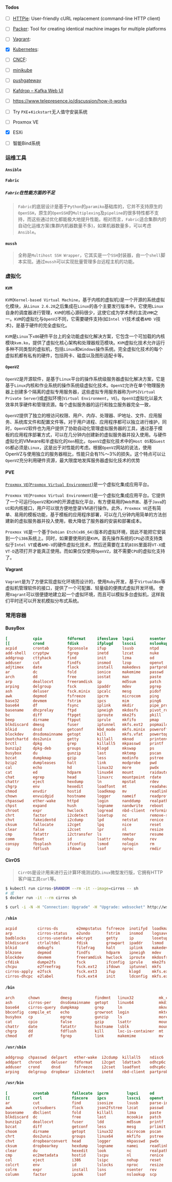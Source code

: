 #### Todos

- [ ] [HTTPie](https://httpie.io/): User-friendly cURL replacement (command-line HTTP client)
- [ ] [Packer](https://packer.io): Tool for creating identical machine images for multiple platforms
- [ ] [Vagrant](https://www.vagrantup.com/):
- [x] [Kubernetes](https://kubernetes.io/): 
- [ ] [CNCF](https://www.cncf.io/):
- [ ] [minikube](http://bit.ly/2xNk8w4)
- [ ] [pushgateway](https://github.com/prometheus/pushgateway)
- [ ] [Kafdrop – Kafka Web UI](https://github.com/obsidiandynamics/kafdrop)
- [ ] https://www.telepresence.io/discussion/how-it-works
- [ ] Try `PXE`+`Kickstart`无人值守安装系统
- [ ] Proxmox VE
- [x] ESXi
- [ ] 智能Bind系统


### 运维工具

#### `Ansible`

#### `Fabric`

##### `Fabric`在性能方面的不足
> `Fabric`的底层设计是基于`Python`的`paramiko`基础库的，它并不支持原生的`OpenSSH`，原生的`OpenSSH`的`Multiplexing`及`pipeline`的很多特性都不支持，而这些通过优化都能极大地提升性能。相对而言，`Fabric`适合集群内的自动化运维方案(集群内机器数量不多)，如果机器数量多，可以考虑`Ansible`。

#### `mussh`
> 全称是`Multihost SSH Wrapper`，它其实是一个`SSH`封装器，由一个`shell`脚本实现。通过`mussh`可以实现批量管理多台远程主机的功能。


### 虚拟化

#### `KVM`

`KVM`(`Kernel-based Virtual Machine`，基于内核的虚拟机)是一个开源的系统虚拟化模块，从`Linux 2.6.20`之后集成在`Linux`的各个主要发行版本中。它使用`Linux`自身的调度器进行管理，`KVM`的核心源码很少，这使它成为学术界的主流`VMM`之一。`KVM`的虚拟化与`OpenVZ`不同，它需要硬件支持(如`Intel VT`技术或者`AMD V`技术)，是基于硬件的完全虚拟化。

`KVM`是`Linux`下`x86`硬件平台上的全功能虚拟化解决方案，它包含一个可加载的内核模块`kvm.ko`，提供了虚拟化核心架构和处理器规范模块。`KVM`虚拟化技术允许运行多种不同类型的虚拟机，包括`Linux`和`Windows`操作系统。完全虚拟化技术的每个虚拟机都有私有的硬件，包括网卡、磁盘以及图形适配卡等。

#### `OpenVZ`

`OpenVZ`是开源软件，是基于`Linux`平台的操作系统级服务器虚拟化解决方案，它是基于`Linux`内核和作业系统的操作系统级虚拟化技术。`OpenVZ`允许在单个物理服务器上创建多个隔离的虚拟专用服务器，这些虚拟专用服务器称为`VPS`(`Virtual Private Server`)或虚拟环境(`Virtual Environment`，`VE`)。`OpenVZ`虚拟化以最大效率共享硬件和管理资源。每个虚拟服务器的运行和独立服务器完全一致，

`OpenVZ`提供了独立的根访问权限、用户、内存、处理器、IP地址、文件、应用服务、系统库文件和配置文件等。对于用户进程、应用程序都可以独立进行维护，同时，`OpenVZ`软件也为用户提供了协助自动化管理虚拟服务器的工具，通过基于模板的应用程序部署方式，可以在几分钟内创建新的虚拟服务器并投入使用。与硬件虚拟化的VMware和半虚拟化的`Xen`相比，`OpenVZ`虚拟化技术中的`Host OS`和`Guest OS`都必须是`Linux`，这是出于对性能的考虑。根据`OpenVZ`网站的说法，使用OpenVZ与使用独立的服务器相比，性能只会有1%～3%的损失。这个特点可以让`OpenVZ`充分利用硬件资源，最大限度地发挥服务器虚拟化技术的优势

#### PVE

[`Proxmox VE`(`Proxmox Virtual Environment`)](https://www.proxmox.com/)是一个虚拟化集成应用平台。

`Proxmox VE`(`Proxmox Virtual Environment`)是一个虚拟化集成应用平台。它提供了一个可运行`OpenVZ`和`KVM`的开源虚拟化平台，有方便易用的`Web界面`、基于`Java`的`UI`和内核接口，用户可以很方便地登录VM进行操作。此外，`Proxmox VE`还有简单、易用的模板功能，基于模板的应用程序部署，可以在几分钟内用简单的方法创建新的虚拟服务器并投入使用，极大降低了服务器的安装和部署成本。

`Proxmox VE`是一个基于`Debian Etch(x86_64)`版本的虚拟环境，因此不能把它安装到一个`i386`系统上。同时，如果要使用的是`KVM`，首先操作系统的`CPU`必须支持类似于`Intel VT`或者`AMD-V`的硬件虚拟化技术，然后还需要在主机`BIOS`里面将`VT-X`或`VT-D`选项打开才能真正使用。而如果仅仅使用`OpenVZ`，就不需要`CPU`的虚拟化支持了。

#### Vagrant

`Vagrant`是为了方便实现虚拟化环境而设计的，使用`Ruby`开发，基于`VirtualBox`等虚拟机管理软件的接口，提供了一个可配置、轻量级的便携式虚拟开发环境。
使用`Vagrant`可以很便捷地建立起一个虚拟环境，而且可以模拟多台虚拟机，这样我们平时还可以开发机模拟分布式系统。

### 常用容器

#### BusyBox

```conf
[           cpio           fdformat     ifenslave  lspci       nsenter       rmmod              su            udhcpc
[[          crond          fdisk        ifplugd    lsscsi      nslookup      route              sulogin       udhcpc6
acpid       crontab        fgconsole    ifup       lsusb       ntpd          rpm                sum           udhcpd
add-shell   cryptpw        fgrep        inetd      lzcat       nuke          rpm2cpio           sv            udpsvd
addgroup    cttyhack       find         init       lzma        od            rtcwake            svc           uevent
adduser     cut            findfs       insmod     lzop        openvt        run-init           svlogd        umount
adjtimex    date           flock        install    makedevs    partprobe     run-parts          svok          uname
ar          dc             fold         ionice     makemime    passwd        runlevel           swapoff       unexpand
arch        dd             free         iostat     man         paste         runsv              swapon        uniq
arp         deallocvt      freeramdisk  ip         md5sum      patch         runsvdir           switch_root   unix2dos
arping      delgroup       fsck         ipaddr     mdev        pgrep         rx                 sync          unlink
ash         deluser        fsck.minix   ipcalc     mesg        pidof         script             sysctl        unlzma
awk         depmod         fsfreeze     ipcrm      microcom    ping          scriptreplay       syslogd       unshare
base32      devmem         fstrim       ipcs       mim         ping6         sed                tac           unxz
base64      df             fsync        iplink     mkdir       pipe_progres  sendmail           tail          unzip
basename    dhcprelay      ftpd         ipneigh    mkdosfs     pivot_root    seq                tar           uptime
bc          diff           ftpget       iproute    mke2fs      pkill         setarch            taskset       users
beep        dirname        ftpput       iprule     mkfifo      pmap          setconsole         tc            usleep
blkdiscard  dmesg          fuser        iptunnel   mkfs.ext2   popmaildir    setfattr           tcpsvd        uudecode
blkid       dnsd           getconf      kbd_mode   mkfs.minix  poweroff      setfont            tee           uuencode
blockdev    dnsdomainname  getopt       kill       mkfs.vfat   powertop      setkeycodes        telnet        vconfig
bootchartd  dos2unix       getty        killall    mknod       printenv      setlogcons         telnetd       vi
brctl       dpkg           grep         killall5   mkpasswd    printf        setpriv            test          vlock
bunzip2     dpkg-deb       groups       klogd      mkswap      ps            setserial          tftp          volname
busybox     du             gunzip       last       mktemp      pscan         setsid             tftpd         w
bzcat       dumpkmap       gzip         less       modinfo     pstree        setuidgid          time          wall
bzip2       dumpleases     halt         link       modprobe    pwd           sh                 timeout       watch
cal         echo           hd           linux32    more        pwdx          sha1sum            top           watchdog
cat         ed             hdparm       linux64    mount       raidautorun   sha256sum          touch         wc
chat        egrep          head         linuxrc    mountpoint  rdate         sha3sum            tr            wget
chattr      eject          hexdump      ln         mpstat      rdev          sha512sum          traceroute    which
chgrp       env            hexedit      loadfont   mt          readahead     showkey            traceroute6   who
chmod       envdir         hostid       loadkmap   mv          readlink      shred              true          whoami
chown       envuidgid      hostname     logger     nameif      readprofile   shuf               truncate      whois
chpasswd    ether-wake     httpd        login      nanddump    realpath      slattach           ts            xargs
chpst       expand         hush         logname    nandwrite   reboot        sleep              tty           xxd
chroot      expr           hwclock      logread    nbd-client  reformime     smemcap            ttysize       xz
chrt        factor         i2cdetect    losetup    nc          remove-shell  softlimit          tunctl        xzcat
chvt        fakeidentd     i2cdump      lpd        netstat     renice        sort               ubiattach     yes
cksum       fallocate      i2cget       lpq        nice        reset         split              ubidetach     zcat
clear       false          i2cset       lpr        nl          resize        ssl_client         ubimkvol      zcip
cmp         fatattr        i2ctransfer  ls         nmeter      resume        start-stop-daemon  ubirename
comm        fbset          id           lsattr     nohup       rev           stat               ubirmvol
conspy      fbsplash       ifconfig     lsmod      nologin     rm            strings            ubirsvol
cp          fdflush        ifdown       lsof       nproc       rmdir         stty               ubiupdatevol
```

#### CirrOS

> `CirrOS`是设计用来进行云计算环境测试的`Linux`微型发行版，它拥有HTTP客户端工具`curl`等。

```bash
$ kubectl run cirros-$RANDOM --rm -it --image=cirros -- sh
# 或
$ docker run -it --rm cirros sh
```

```bash
$ curl -i -N -H "Connection: Upgrade" -H "Upgrade: websocket" http://ws.zizhizhan.local/ws/
```

#### `/sbin`

```conf
acpid         cirros-ds        e2mmpstatus  fsfreeze  inotifyd  loadkmap   mkfs.ext4          rmmod              switch_root
arp           cirros-status    e2undo       fstrim    insmod    logsave    mkfs.vfat          route              sysctl
badblocks     cirros-userdata  e4crypt      getty     ip        losetup    mklost+found       run-init           syslogd
blkdiscard    ctrlaltdel       fdisk        growpart  ipaddr    lsmod      mkswap             runlevel           tc
blkid         debugfs          filefrag     halt      iplink    makedevs   modprobe           setconsole         tune2fs
blkzone       depmod           findfs       hdparm    ipneigh   mdev       nameif             sfdisk             udhcpc
blockdev      devmem           freeramdisk  hwclock   iproute   mkdosfs    pivot_root         start-stop-daemon  uevent
cfdisk        dumpe2fs         fsck         ifconfig  iprule    mke2fs     poweroff           sulogin            vconfig
chcpu         e2freefrag       fsck.ext2    ifdown    iptunnel  mkfs       reboot             swaplabel          watchdog
cirros-apply  e2fsck           fsck.ext3    ifup      klogd     mkfs.ext2  resize-filesystem  swapoff            wipefs
cirros-dhcpc  e2label          fsck.ext4    init      ldconfig  mkfs.ext3  resize2fs          swapon
```

#### `/bin`

```conf
arch      chown         dmesg          findmnt   linux32           mk_cmds     netstat        pwd        setserial  true
ash       cirros-per    dnsdomainname  getopt    linux64           mkdir       nice           reformime  sh         umount
base64    cirros-query  dumpkmap       grep      ln                mknod       nuke           resume     sleep      uname
bbconfig  compile_et    echo           growroot  login             mktemp      pidof          rm         stat       usleep
busybox   cp            egrep          gunzip    ls                more        ping           rmdir      stty       vi
cat       cpio          false          gzip      lsattr            mount       ping6          run-parts  su         watch
chattr    date          fatattr        hostname  lsblk             mountpoint  pipe_progress  sed        sync       zcat
chgrp     dd            fdflush        kill      lxc-is-container  mt          printenv       setarch    tar
chmod     df            fgrep          link      makemime          mv          ps             setpriv    touch
```

#### `/usr/sbin`

```conf
addgroup  chpasswd  delpart   ether-wake  i2cdump  killall5    ndisc6          partx        resizepart  ubirename
addpart   chroot    deluser   fdformat    i2cget   ldattach    odhcp6c         rdate        rtcwake     ubirmvol
adduser   crond     dnsd      fsfreeze    i2cset   loadfont    odhcp6c-update  rdisc6       setlogcons  ubirsvol
arping    delgroup  dropbear  i2cdetect   inetd    nbd-client  partprobe       readprofile  ubimkvol    ubiupdatevol
```

#### `/usr/bin`

```conf
[           crontab          fallocate  ipcrm        lspci     od                screen         ssl_client   truncate   w
[[          curl             fincore    ipcs         lsscsi    openvt            script         strings      tty        wall
ar          cut              find       isosize      lsusb     parse-interfaces  scriptreplay   sudo         uname26    wc
awk         cvtsudoers       flock      json2fstree  lzcat     passwd            seq            sudoedit     uniq       wget
basename    dbclient         fold       killall      lzma      paste             setarch        sudoreplay   unix2dos   whereis
blkdiscard  dc               free       last         mcookie   patch             setfattr       svc          unlink     which
bunzip2     deallocvt        fuser      ldd          md5sum    printf            setkeycodes    svok         unlzma     who
bzcat       diff             getconf    less         mesg      prlimit           setsid         tac          unshare    whoami
choom       dirname          getopt     linux32      microcom  pscan             sha1sum        tail         unxz       whois
chrt        dos2unix         groups     linux64      mkfifo    pstree            sha256sum      tee          unzip      x86_64
chvt        dropbearconvert  head       logger       mkpasswd  pwdx              sha3sum        telnet       uptime     xargs
cksum       dropbearkey      hexdump    logname      namei     readlink          sha512sum      test         users      xxd
clear       du               hexedit    look         nc        realpath          shred          tftp         uudecode   xz
cmp         ec2metadata      hostid     lscpu        nl        renice            shuf           time         uuencode   xzcat
col         eject            i386       lsipc        nohup     reset             sort           top          uuidgen    yes
colcrt      env              id         lslocks      nproc     resize            ssh            tr           uuidparse
colrm       expr             install    lsns         nsenter   rev               ssh-add-key    traceroute   vlock
column      factor           ipcmk      lsof         nslookup  scp               ssh-import-id  traceroute6  volname
```